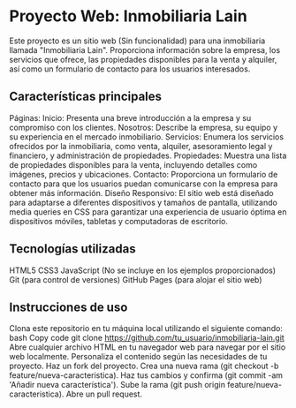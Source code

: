 # Proyecto Web: Inmobiliaria Lain
Este proyecto es un sitio web (Sin funcionalidad) para una inmobiliaria llamada "Inmobiliaria Lain". Proporciona información sobre la empresa, los servicios que ofrece, las propiedades disponibles para la venta y alquiler, así como un formulario de contacto para los usuarios interesados.

## Características principales
Páginas:
Inicio: Presenta una breve introducción a la empresa y su compromiso con los clientes.
Nosotros: Describe la empresa, su equipo y su experiencia en el mercado inmobiliario.
Servicios: Enumera los servicios ofrecidos por la inmobiliaria, como venta, alquiler, asesoramiento legal y financiero, y administración de propiedades.
Propiedades: Muestra una lista de propiedades disponibles para la venta, incluyendo detalles como imágenes, precios y ubicaciones.
Contacto: Proporciona un formulario de contacto para que los usuarios puedan comunicarse con la empresa para obtener más información.
Diseño Responsivo: El sitio web está diseñado para adaptarse a diferentes dispositivos y tamaños de pantalla, utilizando media queries en CSS para garantizar una experiencia de usuario óptima en dispositivos móviles, tabletas y computadoras de escritorio.
## Tecnologías utilizadas
HTML5
CSS3
JavaScript (No se incluye en los ejemplos proporcionados)
Git (para control de versiones)
GitHub Pages (para alojar el sitio web)
## Instrucciones de uso
Clona este repositorio en tu máquina local utilizando el siguiente comando:
bash
Copy code
git clone https://github.com/tu_usuario/inmobiliaria-lain.git
Abre cualquier archivo HTML en tu navegador web para navegar por el sitio web localmente.
Personaliza el contenido según las necesidades de tu proyecto.
Haz un fork del proyecto.
Crea una nueva rama (git checkout -b feature/nueva-caracteristica).
Haz tus cambios y confirma (git commit -am 'Añadir nueva característica').
Sube la rama (git push origin feature/nueva-caracteristica).
Abre un pull request.
